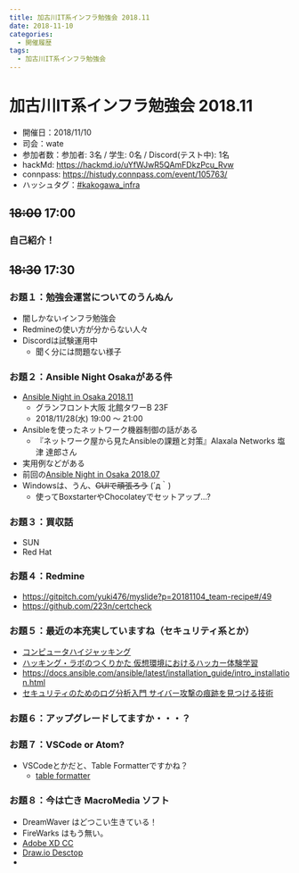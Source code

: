 ```yaml
---
title: 加古川IT系インフラ勉強会 2018.11
date: 2018-11-10
categories:
  - 開催履歴
tags:
  - 加古川IT系インフラ勉強会
---
```


# 加古川IT系インフラ勉強会 2018.11

* 開催日：2018/11/10
* 司会：wate
* 参加者数：参加者: 3名 / 学生: 0名 / Discord(テスト中): 1名
* hackMd: https://hackmd.io/uYfWJwR5QAmFDkzPcu_Rvw
* connpass: https://histudy.connpass.com/event/105763/
* ハッシュタグ：[#kakogawa_infra](https://twitter.com/search?q=%23kakogawa_infra&src=typd)

## ~~18:00~~ 17:00

### 自己紹介！

## ~~18:30~~ 17:30

### お題１：勉強会運営についてのうんぬん

* 闇しかないインフラ勉強会
* Redmineの使い方が分からない人々
* Discordは試験運用中
    * 聞く分には問題ない様子

### お題２：Ansible Night Osakaがある件

* [Ansible Night in Osaka 2018.11](https://ansible-users.connpass.com/event/109036/)
    * グランフロント大阪 北館タワーB 23F
    * 2018/11/28(水) 19:00 〜 21:00
* Ansibleを使ったネットワーク機器制御の話がある
    * 『ネットワーク屋から見たAnsibleの課題と対策』Alaxala Networks 塩津 達郎さん
* 実用例などがある
* 前回の[Ansible Night in Osaka 2018.07](https://ansible-users.connpass.com/event/90117/)
* Windowsは、うん、~~GUIで頑張ろう~~ (´д｀)
    * 使ってBoxstarterやChocolateyでセットアップ...?

### お題３：買収話

* SUN
* Red Hat

### お題４：Redmine

* https://gitpitch.com/yuki476/myslide?p=20181104_team-recipe#/49
* https://github.com/223n/certcheck

### お題５：最近の本充実していますね（セキュリティ系とか）

* [コンピュータハイジャッキング](https://www.amazon.co.jp/%E3%82%B3%E3%83%B3%E3%83%94%E3%83%A5%E3%83%BC%E3%82%BF%E3%83%8F%E3%82%A4%E3%82%B8%E3%83%A3%E3%83%83%E3%82%AD%E3%83%B3%E3%82%B0-%E9%85%92%E4%BA%95-%E5%92%8C%E5%93%89/dp/4274222748)
* [ハッキング・ラボのつくりかた 仮想環境におけるハッカー体験学習](https://www.amazon.co.jp/%E3%83%8F%E3%83%83%E3%82%AD%E3%83%B3%E3%82%B0%E3%83%BB%E3%83%A9%E3%83%9C%E3%81%AE%E3%81%A4%E3%81%8F%E3%82%8A%E3%81%8B%E3%81%9F-%E4%BB%AE%E6%83%B3%E7%92%B0%E5%A2%83%E3%81%AB%E3%81%8A%E3%81%91%E3%82%8B%E3%83%8F%E3%83%83%E3%82%AB%E3%83%BC%E4%BD%93%E9%A8%93%E5%AD%A6%E7%BF%92-IPUSIRON/dp/4798155306/)
* https://docs.ansible.com/ansible/latest/installation_guide/intro_installation.html
* [セキュリティのためのログ分析入門 サイバー攻撃の痕跡を見つける技術](https://www.amazon.co.jp/%E3%82%BB%E3%82%AD%E3%83%A5%E3%83%AA%E3%83%86%E3%82%A3%E3%81%AE%E3%81%9F%E3%82%81%E3%81%AE%E3%83%AD%E3%82%B0%E5%88%86%E6%9E%90%E5%85%A5%E9%96%80-%E3%82%B5%E3%82%A4%E3%83%90%E3%83%BC%E6%94%BB%E6%92%83%E3%81%AE%E7%97%95%E8%B7%A1%E3%82%92%E8%A6%8B%E3%81%A4%E3%81%91%E3%82%8B%E6%8A%80%E8%A1%93-Software-Design-plus%E3%82%B7%E3%83%AA%E3%83%BC%E3%82%BA/dp/429710041X/ref=sr_1_1?ie=UTF8&qid=1541845456&sr=8-1&keywords=%E3%82%BB%E3%82%AD%E3%83%A5%E3%83%AA%E3%83%86%E3%82%A3+%E3%83%AD%E3%82%B0%E5%88%86%E6%9E%90)

### お題６：アップグレードしてますか・・・？

### お題７：VSCode or Atom?

* VSCodeとかだと、Table Formatterですかね？
    * [table formatter](https://marketplace.visualstudio.com/items?itemName=shuworks.vscode-table-formatter)

### お題８：今は亡き MacroMedia ソフト

* DreamWaver はどつこい生きている！
* FireWarks はもう無い。
* [Adobe XD CC](https://www.adobe.com/jp/products/xd.html)
* [Draw.io Desctop](https://about.draw.io/integrations/#integrations_offline)
* 
